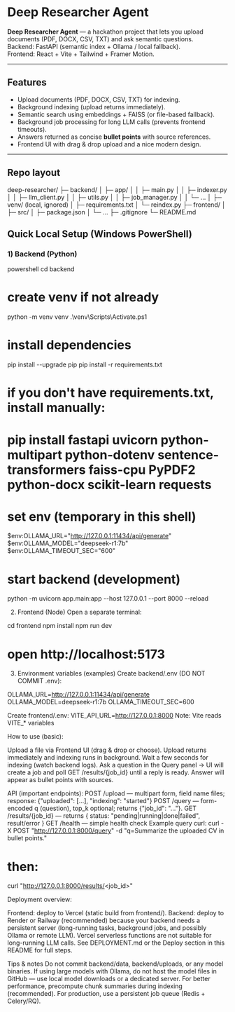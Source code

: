 # Deep Researcher Agent

**Deep Researcher Agent** — a hackathon project that lets you upload documents (PDF, DOCX, CSV, TXT) and ask semantic questions.  
Backend: FastAPI (semantic index + Ollama / local fallback).  
Frontend: React + Vite + Tailwind + Framer Motion.

---

## Features
- Upload documents (PDF, DOCX, CSV, TXT) for indexing.
- Background indexing (upload returns immediately).
- Semantic search using embeddings + FAISS (or file-based fallback).
- Background job processing for long LLM calls (prevents frontend timeouts).
- Answers returned as concise **bullet points** with source references.
- Frontend UI with drag & drop upload and a nice modern design.

---

## Repo layout
deep-researcher/
├─ backend/
│ ├─ app/
│ │ ├─ main.py
│ │ ├─ indexer.py
│ │ ├─ llm_client.py
│ │ ├─ utils.py
│ │ ├─ job_manager.py
│ │ └─ ...
│ ├─ venv/ (local, ignored)
│ ├─ requirements.txt
│ └─ reindex.py
├─ frontend/
│ ├─ src/
│ ├─ package.json
│ └─ ...
├─ .gitignore
└─ README.md

## Quick Local Setup (Windows PowerShell)

### 1) Backend (Python)

powershell
cd backend
# create venv if not already
python -m venv venv
.\venv\Scripts\Activate.ps1

# install dependencies
pip install --upgrade pip
pip install -r requirements.txt

# if you don't have requirements.txt, install manually:
# pip install fastapi uvicorn python-multipart python-dotenv sentence-transformers faiss-cpu PyPDF2 python-docx scikit-learn requests

# set env (temporary in this shell)
$env:OLLAMA_URL="http://127.0.0.1:11434/api/generate"
$env:OLLAMA_MODEL="deepseek-r1:7b"
$env:OLLAMA_TIMEOUT_SEC="600"

# start backend (development)
python -m uvicorn app.main:app --host 127.0.0.1 --port 8000 --reload

2) Frontend (Node)
Open a separate terminal:

cd frontend
npm install
npm run dev
# open http://localhost:5173

3) Environment variables (examples)
Create backend/.env (DO NOT COMMIT .env):

OLLAMA_URL=http://127.0.0.1:11434/api/generate
OLLAMA_MODEL=deepseek-r1:7b
OLLAMA_TIMEOUT_SEC=600


Create frontend/.env:
VITE_API_URL=http://127.0.0.1:8000
Note: Vite reads VITE_* variables


How to use (basic):

Upload a file via Frontend UI (drag & drop or choose). Upload returns immediately and indexing runs in background.
Wait a few seconds for indexing (watch backend logs).
Ask a question in the Query panel → UI will create a job and poll GET /results/{job_id} until a reply is ready.
Answer will appear as bullet points with sources.


API (important endpoints):
POST /upload — multipart form, field name files; response: {"uploaded": [...], "indexing": "started"}
POST /query — form-encoded q (question), top_k optional; returns {"job_id": "..."}.
GET /results/{job_id} — returns { status: "pending|running|done|failed", result/error }
GET /health — simple health check
Example query curl:
curl -X POST "http://127.0.0.1:8000/query" -d "q=Summarize the uploaded CV in bullet points."
# then:
curl "http://127.0.0.1:8000/results/<job_id>"


Deployment overview:

Frontend: deploy to Vercel (static build from frontend/).
Backend: deploy to Render or Railway (recommended) because your backend needs a persistent server (long-running tasks, background jobs, and possibly Ollama or remote LLM). Vercel serverless functions are not suitable for long-running LLM calls.
See DEPLOYMENT.md or the Deploy section in this README for full steps.


Tips & notes
Do not commit backend/data, backend/uploads, or any model binaries.
If using large models with Ollama, do not host the model files in GitHub — use local model downloads or a dedicated server.
For better performance, precompute chunk summaries during indexing (recommended).
For production, use a persistent job queue (Redis + Celery/RQ).
